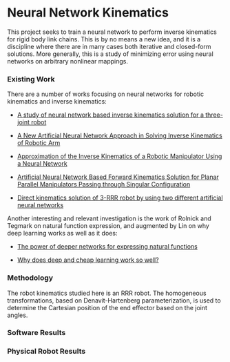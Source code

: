 # Neural Network Kinematics

This project seeks to train a neural network to perform inverse kinematics for rigid body link chains.  This
is by no means a new idea, and it is a discipline where there are in many cases both iterative and
closed-form solutions.  More generally, this is a study of minimizing error using neural networks 
on arbitrary nonlinear mappings.  



### Existing Work

There are a number of works focusing on neural networks for robotic kinematics and inverse kinematics:

  * [A study of neural network based inverse kinematics solution for a three-joint robot](https://pdfs.semanticscholar.org/9062/8e6b996060cebfa2f1d3c02326e538aa913f.pdf)

  * [A New Artificial Neural Network Approach in Solving Inverse Kinematics of Robotic Arm](http://downloads.hindawi.com/journals/cin/2016/5720163.pdf)

  * [Approximation of the Inverse Kinematics of a Robotic Manipulator Using a Neural Network](http://www.ros.hw.ac.uk/bitstream/handle/10399/2265/DinhBH_0709_eps.pdf?sequence=1)

  * [Artificial Neural Network Based Forward Kinematics Solution for Planar Parallel Manipulators Passing through Singular Configuration](https://www.omicsonline.org/open-access/artificial-neural-network-based-forward-kinematics-solution-for-planar-parallel-manipulators-passing-through-singular-configuration-2168-9695.1000106.pdf)

  * [Direct kinematics solution of 3-RRR robot by using two different artificial neural networks](http://ieeexplore.ieee.org/document/7367852/)

Another interesting and relevant investigation is the work of Rolnick and Tegmark on natural 
function expression, and augmented by Lin on why deep learning works as well as it does:

  * [The power of deeper networks for expressing natural functions](https://arxiv.org/pdf/1705.05502.pdf)

  * [Why does deep and cheap learning work so well?](https://arxiv.org/pdf/1608.08225.pdf)



### Methodology

The robot kinematics studied here is an RRR robot.  The homogeneous transformations, based on
Denavit-Hartenberg parameterization, is used to determine the Cartesian position of the end 
effector based on the joint angles.  



### Software Results



### Physical Robot Results

